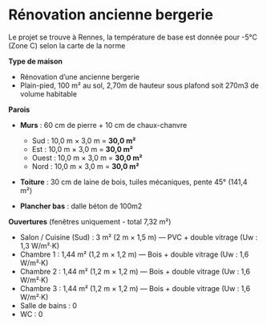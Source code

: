 # Rénovation ancienne bergerie

Le projet se trouve à Rennes, la température de base est donnée pour -5°C (Zone C) selon la carte de la norme 

**Type de maison**

- Rénovation d’une ancienne bergerie
- Plain-pied, 100 m² au sol, 2,70m de hauteur sous plafond soit 270m3 de volume habitable 

**Parois**

- **Murs** : 60 cm de pierre + 10 cm de chaux-chanvre
  - Sud   : 10,0 m × 3,0 m = **30,0 m²**  
  - Est   : 10,0 m × 3,0 m = **30,0 m²**  
  - Ouest : 10,0 m × 3,0 m = **30,0 m²**  
  - Nord  : 10,0 m × 3,0 m = **30,0 m²**  

- **Toiture** : 30 cm de laine de bois,  tuiles mécaniques, pente 45° (141,4 m²)  
- **Plancher bas** : dalle béton de 100m2

**Ouvertures** (fenêtres uniquement - total 7,32 m²)

- Salon / Cuisine (Sud) : 3 m² (2 m × 1,5 m) — PVC + double vitrage (Uw : 1,3 W/m²·K)
- Chambre 1 : 1,44 m² (1,2 m × 1,2 m) — Bois + double vitrage (Uw : 1,6 W/m²·K)
- Chambre 2 : 1,44 m² (1,2 m × 1,2 m) — Bois + double vitrage (Uw : 1,6 W/m²·K)
- Chambre 3 : 1,44 m² (1,2 m × 1,2 m) — Bois + double vitrage (Uw : 1,6 W/m²·K)
- Salle de bains : 0
- WC : 0
